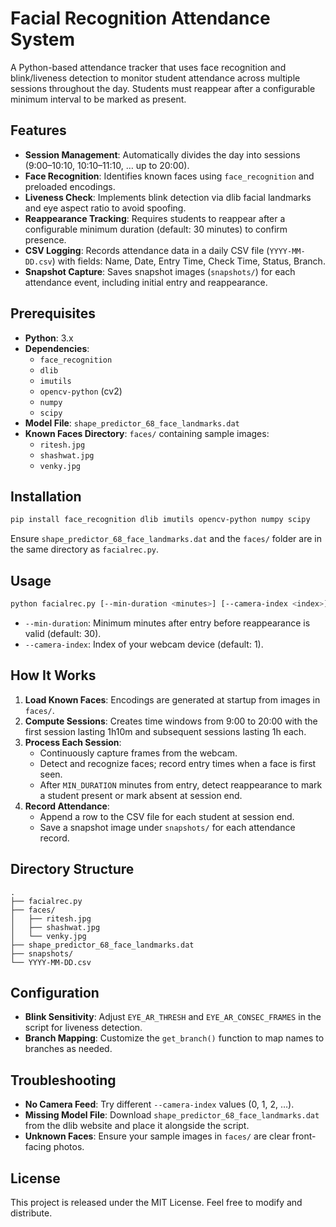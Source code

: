 # Facial Recognition Attendance System

A Python-based attendance tracker that uses face recognition and blink/liveness detection to monitor student attendance across multiple sessions throughout the day. Students must reappear after a configurable minimum interval to be marked as present.

## Features

- **Session Management**: Automatically divides the day into sessions (9:00–10:10, 10:10–11:10, … up to 20:00).
- **Face Recognition**: Identifies known faces using `face_recognition` and preloaded encodings.
- **Liveness Check**: Implements blink detection via dlib facial landmarks and eye aspect ratio to avoid spoofing.
- **Reappearance Tracking**: Requires students to reappear after a configurable minimum duration (default: 30 minutes) to confirm presence.
- **CSV Logging**: Records attendance data in a daily CSV file (`YYYY-MM-DD.csv`) with fields: Name, Date, Entry Time, Check Time, Status, Branch.
- **Snapshot Capture**: Saves snapshot images (`snapshots/`) for each attendance event, including initial entry and reappearance.

## Prerequisites

- **Python**: 3.x
- **Dependencies**:
  - `face_recognition`
  - `dlib`
  - `imutils`
  - `opencv-python` (cv2)
  - `numpy`
  - `scipy`
- **Model File**: `shape_predictor_68_face_landmarks.dat`
- **Known Faces Directory**: `faces/` containing sample images:
  - `ritesh.jpg`
  - `shashwat.jpg`
  - `venky.jpg`

## Installation

```bash
pip install face_recognition dlib imutils opencv-python numpy scipy
```

Ensure `shape_predictor_68_face_landmarks.dat` and the `faces/` folder are in the same directory as `facialrec.py`.

## Usage

```bash
python facialrec.py [--min-duration <minutes>] [--camera-index <index>]
```

- `--min-duration`: Minimum minutes after entry before reappearance is valid (default: 30).
- `--camera-index`: Index of your webcam device (default: 1).

## How It Works

1. **Load Known Faces**: Encodings are generated at startup from images in `faces/`.
2. **Compute Sessions**: Creates time windows from 9:00 to 20:00 with the first session lasting 1h10m and subsequent sessions lasting 1h each.
3. **Process Each Session**:
   - Continuously capture frames from the webcam.
   - Detect and recognize faces; record entry times when a face is first seen.
   - After `MIN_DURATION` minutes from entry, detect reappearance to mark a student present or mark absent at session end.
4. **Record Attendance**:
   - Append a row to the CSV file for each student at session end.
   - Save a snapshot image under `snapshots/` for each attendance record.

## Directory Structure

```
.
├── facialrec.py
├── faces/
│   ├── ritesh.jpg
│   ├── shashwat.jpg
│   └── venky.jpg
├── shape_predictor_68_face_landmarks.dat
├── snapshots/
└── YYYY-MM-DD.csv
```

## Configuration

- **Blink Sensitivity**: Adjust `EYE_AR_THRESH` and `EYE_AR_CONSEC_FRAMES` in the script for liveness detection.
- **Branch Mapping**: Customize the `get_branch()` function to map names to branches as needed.

## Troubleshooting

- **No Camera Feed**: Try different `--camera-index` values (0, 1, 2, …).
- **Missing Model File**: Download `shape_predictor_68_face_landmarks.dat` from the dlib website and place it alongside the script.
- **Unknown Faces**: Ensure your sample images in `faces/` are clear front-facing photos.

## License

This project is released under the MIT License. Feel free to modify and distribute.

